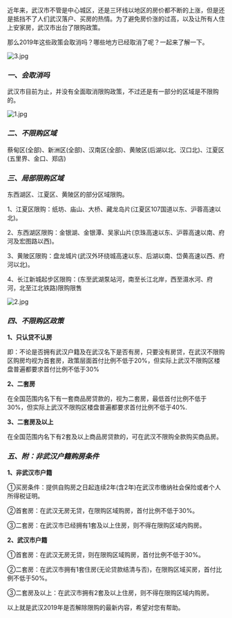近年来，武汉市不管是中心城区，还是三环线以地区的房价都不断的上涨，但是还是抵挡不了人们武汉落户、买房的热情。为了避免房价涨的过高，以及让所有人住上安家房，武汉市出台了限购政策。

那么2019年这些政策会取消吗？哪些地方已经取消了呢？一起来了解一下。

![3.jpg](http://www.wuhan.com/d/file/property/buy/2018-12-21/1545352930314396.jpg)

### *一、会取消吗*

武汉市目前为止，并没有全面取消限购政策，不过还是有一部分的区域是不限购的。

![1.jpg](http://www.wuhan.com/d/file/property/buy/2018-12-21/1545352962125296.jpg)

### *二、不限购区域*

蔡甸区(全部)、新洲区(全部)、汉南区(全部)、黄陂区(后湖以北、汉口北)、江夏区(五里界、金口、郑店)

### *三、局部限购区域*

东西湖区、江夏区、黄陂区的部分区域限购。

1、江夏区限购：纸坊、庙山、大桥、藏龙岛片(江夏区107国道以东、沪蓉高速以北)。

2、东西湖区限购：金银湖、金银潭、吴家山片(京珠高速以东、沪蓉高速以南、府河及宏图路以西)。

3、黄陂区限购：盘龙城片(武汉外环绕城高速以东、后湖以南、岱黄高速以西、府河以北)。

4、长江新城起步区限购：(东至武湖泵站河，南至长江北岸，西至滠水河、府河，北至江北铁路)限购限售

![2.jpg](http://www.wuhan.com/d/file/property/buy/2018-12-21/1545352969909701.jpg)

### *四、不限购区政策*

**1、只认贷不认房**

即：不论是否拥有武汉户籍及在武汉名下是否有房，只要没有房贷，在武汉不限购区购房均视为首套房，政策层面首付比例不低于20%，但实际上武汉不限购区楼盘普遍都要求首付比例不低于30%

**2、二套房**

在全国范围内名下有一套商品房贷款的，视为二套房，最低首付比例不低于30%，但实际上武汉不限购区楼盘普遍都要求首付比例不低于40%.

**3、二套房及以上**

在全国范围内名下有2套及以上商品房贷款的，可在武汉不限购全款购买商品房。

### *五、附：非武汉户籍购房条件*

**1、非武汉市户籍**

①买房条件：提供自购房之日起连续2年(含2年)在武汉市缴纳社会保险或者个人所得税证明。

②首套房：在武汉无房无贷，在限购区域购房，首付比例不低于30%。

③二套房：在武汉市已经拥有1套及以上住房，则不得在限购区域内购房。

**2、武汉市户籍**

①首套房：在武汉无房无贷，则在限购区域购房，首付比例不低于30%。

②二套房：在武汉市拥有1套住房(无论贷款结清与否)，在限购区域买房，首付比例不低于50%。

③二套房及以上：在武汉市拥有2套及以上住房，则不得在限购区域内购房。

以上就是武汉2019年是否解除限购的最新内容，希望对您有帮助。